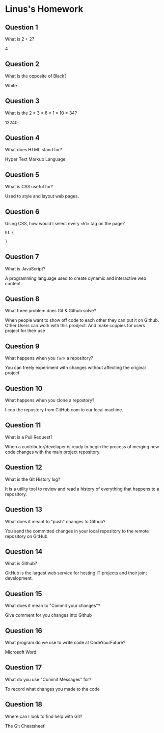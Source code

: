 # Linus's Homework

## Question 1

What is 2 + 2?

4

## Question 2

What is the opposite of Black?

White

## Question 3

What is the  2 * 3 * 6 * 1 * 10 * 34?

12240

## Question 4 

What does HTML stand for?

Hyper Text Markup Language

## Question 5

What is CSS useful for?

Used to style and layout web pages.

## Question 6

Using CSS, how would I select every `<h1>` tag on the page?

```css
h1 {

}
```

## Question 7

What is JavaScript?

A programming language used to create dynamic and interactive web content.

## Question 8

What three problem does Git & Github solve?

When people want to show off code to each other they can put it on Github. Other Users can work with this prodject. And make coppies for users project for 
their use

## Question 9

What happens when you `fork` a repository?

You can freely experiment with changes without affecting the original project.

## Question 10 

What happens when you clone a repostory?

I cop the repostory from GitHub.com to our local machine.

## Question 11

What is a Pull Request?

When a contributor/developer is ready to begin the process of merging new code changes with the main project repository.

## Question 12

What is the Git History log?

It is a utility tool to review and read a history of everything that happens to a repository. 

## Question 13

What does it meant to "push" changes to Github?

You send the committed changes in your local repository to the remote repository on GitHub.

## Question 14

What is Github?

GitHub is the largest web service for hosting IT projects and their joint development.

## Question 15

What does it mean to "Commit your changes"?

Give comment for you changes into Github

## Question 16

What program do we use to write code at CodeYourFuture?

Microsoft Word

## Question 17

What do you use "Commit Messages" for?

To record what changes you made to the code

## Question 18

Where can I look to find help with Git?

The Git Cheatsheet!
